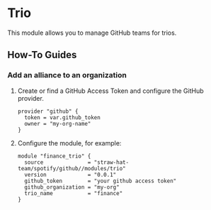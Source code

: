 # Trio

This module allows you to manage GitHub teams for trios.

## How-To Guides

### Add an alliance to an organization

1. Create or find a GitHub Access Token and configure the GitHub provider.

    ```hcl
    provider "github" {
      token = var.github_token
      owner = "my-org-name"
    }
    ```

2. Configure the module, for example:

    ```hcl
    module "finance_trio" {
      source              = "straw-hat-team/spotify/github//modules/trio"
      version             = "0.0.1"
      github_token        = "your github access token"
      github_organization = "my-org"
      trio_name           = "finance"
    }
    ```
